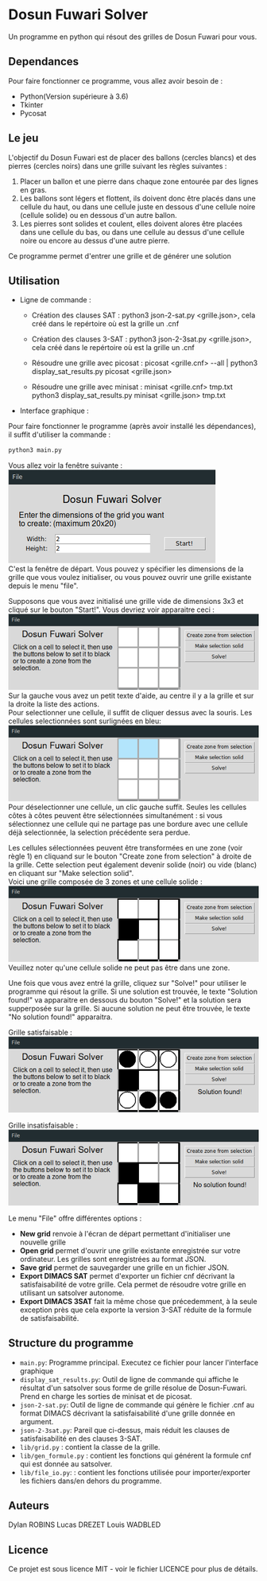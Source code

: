 # Dosun Fuwari Solver

Un programme en python qui résout des grilles de Dosun Fuwari pour vous.

## Dependances

Pour faire fonctionner ce programme, vous allez avoir besoin de :
- Python(Version supérieure à 3.6)
- Tkinter
- Pycosat

## Le jeu

L'objectif du Dosun Fuwari est de placer des ballons (cercles blancs) et des pierres (cercles noirs) dans une grille suivant les règles suivantes :
1. Placer un ballon et une pierre dans chaque zone entourée par des lignes en gras.
2. Les ballons sont légers et flottent, ils doivent donc être placés dans une cellule du haut, ou dans une cellule juste en dessous d'une cellule noire (cellule solide) ou en dessous d'un autre ballon.
3. Les pierres sont solides et coulent, elles doivent alores être placées dans une cellule du bas, ou dans une cellule au dessus d'une cellule noire ou encore au dessus d'une autre pierre.

Ce programme permet d'entrer une grille et de générer une solution

## Utilisation
+ Ligne de commande :

  + Création des clauses SAT : 
python3 json-2-sat.py <grille.json>, cela créé dans le repértoire où est la grille un .cnf
  
  + Création des clauses 3-SAT : 
python3 json-2-3sat.py <grille.json>, cela créé dans le repértoire où est la grille un .cnf
  
  + Résoudre une grille avec picosat : 
picosat <grille.cnf> --all | python3 display_sat_results.py picosat <grille.json>

  + Résoudre une grille avec minisat : 
minisat <grille.cnf> tmp.txt
python3 display_sat_results.py minisat <grille.json> tmp.txt

+ Interface graphique :

Pour faire fonctionner le programme (après avoir installé les dépendances), il suffit d'utiliser la commande :
```sh
python3 main.py
```

Vous allez voir la fenêtre suivante :  
![Start screen](img/Start_Frame.png)  
C'est la fenêtre de départ. Vous pouvez y spécifier les dimensions de la grille que vous voulez initialiser, ou vous pouvez ouvrir une grille existante depuis le menu "file".

Supposons que vous avez initialisé une grille vide de dimensions 3x3 et cliqué sur le bouton "Start!". Vous devriez voir apparaitre ceci :  
![Editor - intial state](img/Editor_Frame_init.png)  
Sur la gauche vous avez un petit texte d'aide, au centre il y a la grille et sur la droite la liste des actions.  
Pour selectionner une cellule, il suffit de cliquer dessus avec la souris. Les cellules selectionnées sont surlignées en bleu:  
![Editor - selection](img/Editor_Frame_selection.png)  
Pour déselectionner une cellule, un clic gauche suffit. Seules les cellules côtes à côtes peuvent être sélectionnées simultanément : si vous sélectionnez une cellule qui ne partage pas une bordure avec une cellule déjà selectionnée, la selection précédente sera perdue.

Les cellules sélectionnées peuvent être transformées en une zone (voir règle 1) en cliquand sur le bouton "Create zone from selection" à droite de la grille. Cette selection peut également devenir solide (noir) ou vide (blanc) en cliquant sur "Make selection solid".  
Voici une grille composée de 3 zones et une cellule solide :  
![Editor - example grid](img/Editor_Frame_example_grid.png)  
Veuillez noter qu'une cellule solide ne peut pas être dans une zone.

Une fois que vous avez entré la grille, cliquez sur "Solve!" pour utiliser le programme qui résout la grille. Si une solution est trouvée, le texte "Solution found!" va apparaitre en dessous du bouton "Solve!" et la solution sera supperposée sur la grille. Si aucune solution ne peut être trouvée, le texte "No solution found!" apparaitra.

Grille satisfaisable :  
![Editor - satisfiable grid](img/Editor_Frame_sat.png)

Grille insatisfaisable :  
![Editor - unsatisfiable grid](img/Editor_Frame_unsat.png)

Le menu "File" offre différentes options :
- **New grid** renvoie à l'écran de départ permettant d'initialiser une nouvelle grille
- **Open grid** permet d'ouvrir une grille existante enregistrée sur votre ordinateur. Les grilles sont enregistrées au format JSON.
- **Save grid** permet de sauvegarder une grille en un fichier JSON.
- **Export DIMACS SAT** permet d'exporter un fichier cnf décrivant la satisfaisabilité de votre grille. Cela permet de résoudre votre grille en utilisant un satsolver autonome.
- **Export DIMACS 3SAT** fait la même chose que précedemment, à la seule exception près que cela exporte la version 3-SAT réduite de la formule de satisfaisabilité.

## Structure du programme
- `main.py`: Programme principal. Executez ce fichier pour lancer l'interface graphique
- `display_sat_results.py`: Outil de ligne de commande qui affiche le résultat d'un satsolver sous forme de grille résolue de Dosun-Fuwari. Prend en charge les sorties de minisat et de picosat.
- `json-2-sat.py`: Outil de ligne de commande qui génère le fichier .cnf au format DIMACS décrivant la satisfaisabilité d'une grille donnée en argument.
- `json-2-3sat.py`: Pareil que ci-dessus, mais réduit les clauses de satisfaisabilité en des clauses 3-SAT.
- `lib/grid.py` : contient la classe de la grille.
- `lib/gen_formule.py` : contient les fonctions qui générent la formule cnf qui est donnée au satsolver.
- `lib/file_io.py`: : contient les fonctions utilisée pour importer/exporter les fichiers dans/en dehors du programme.

## Auteurs
Dylan ROBINS
Lucas DREZET
Louis WADBLED

## Licence
Ce projet est sous licence MIT - voir le fichier LICENCE pour plus de détails. 
